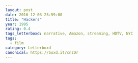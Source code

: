 ```yaml
---
layout: post 
date: 2016-12-03 23:59:00
title: "Hackers"
year: 1995
rating: 0.4
tags_letterboxd: narrative, Amazon, streaming, HDTV, NYC
tags:
  - film
category: Letterboxd
canonical: https://boxd.it/cnzDr
---
```


